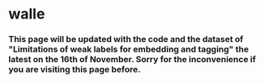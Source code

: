 # walle

### This page will be updated with the code and the dataset of "Limitations of weak labels for embedding and tagging" the latest on the 16th of November. Sorry for the inconvenience if you are visiting this page before.
